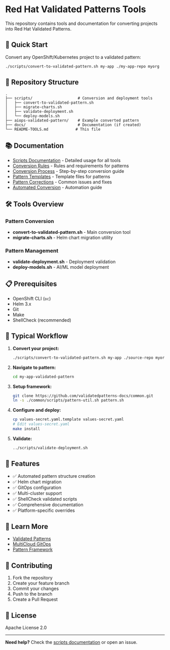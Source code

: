 # Red Hat Validated Patterns Tools

This repository contains tools and documentation for converting projects into Red Hat Validated Patterns.

## 🚀 Quick Start

Convert any OpenShift/Kubernetes project to a validated pattern:

```bash
./scripts/convert-to-validated-pattern.sh my-app ./my-app-repo myorg
```

## 📁 Repository Structure

```
.
├── scripts/                    # Conversion and deployment tools
│   ├── convert-to-validated-pattern.sh
│   ├── migrate-charts.sh
│   ├── validate-deployment.sh
│   └── deploy-models.sh
├── aiops-validated-pattern/    # Example converted pattern
├── docs/                       # Documentation (if created)
└── README-TOOLS.md            # This file
```

## 📚 Documentation

- [Scripts Documentation](scripts/README.md) - Detailed usage for all tools
- [Conversion Rules](CONVERSION-RULES.md) - Rules and requirements for patterns
- [Conversion Process](CONVERSION-PROCESS.md) - Step-by-step conversion guide
- [Pattern Templates](PATTERN-TEMPLATES.md) - Template files for patterns
- [Pattern Corrections](PATTERN-CORRECTIONS.md) - Common issues and fixes
- [Automated Conversion](AUTOMATED-CONVERSION.md) - Automation guide

## 🛠️ Tools Overview

### Pattern Conversion
- **convert-to-validated-pattern.sh** - Main conversion tool
- **migrate-charts.sh** - Helm chart migration utility

### Pattern Management
- **validate-deployment.sh** - Deployment validation
- **deploy-models.sh** - AI/ML model deployment

## 📋 Prerequisites

- OpenShift CLI (`oc`)
- Helm 3.x
- Git
- Make
- ShellCheck (recommended)

## 🔄 Typical Workflow

1. **Convert your project:**
   ```bash
   ./scripts/convert-to-validated-pattern.sh my-app ./source-repo myorg
   ```

2. **Navigate to pattern:**
   ```bash
   cd my-app-validated-pattern
   ```

3. **Setup framework:**
   ```bash
   git clone https://github.com/validatedpatterns-docs/common.git
   ln -s ./common/scripts/pattern-util.sh pattern.sh
   ```

4. **Configure and deploy:**
   ```bash
   cp values-secret.yaml.template values-secret.yaml
   # Edit values-secret.yaml
   make install
   ```

5. **Validate:**
   ```bash
   ../scripts/validate-deployment.sh
   ```

## 🌟 Features

- ✅ Automated pattern structure creation
- ✅ Helm chart migration
- ✅ GitOps configuration
- ✅ Multi-cluster support
- ✅ ShellCheck validated scripts
- ✅ Comprehensive documentation
- ✅ Platform-specific overrides

## 📖 Learn More

- [Validated Patterns](https://validatedpatterns.io)
- [MultiCloud GitOps](https://github.com/validatedpatterns/multicloud-gitops)
- [Pattern Framework](https://github.com/validatedpatterns-docs/common)

## 🤝 Contributing

1. Fork the repository
2. Create your feature branch
3. Commit your changes
4. Push to the branch
5. Create a Pull Request

## 📄 License

Apache License 2.0

---

**Need help?** Check the [scripts documentation](scripts/README.md) or open an issue.